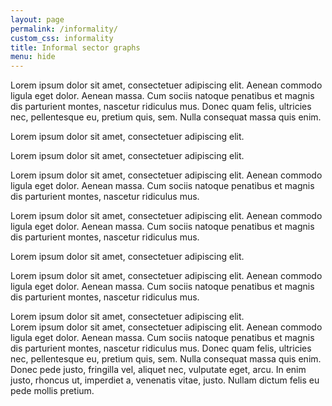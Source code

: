 ```yaml
---
layout: page
permalink: /informality/
custom_css: informality
title: Informal sector graphs
menu: hide
---
```


Lorem ipsum dolor sit amet, consectetuer adipiscing elit. Aenean commodo ligula eget dolor. Aenean massa. Cum sociis natoque penatibus et magnis dis parturient montes, nascetur ridiculus mus. Donec quam felis, ultricies nec, pellentesque eu, pretium quis, sem. Nulla consequat massa quis enim.

<!-- use electricity, grid connection, informal only -->
<div id="chart-17"></div>

<!-- generator -->
<div id="chart-0"></div>

Lorem ipsum dolor sit amet, consectetuer adipiscing elit.
<!-- number of outages per month -->
<div id="chart-1"></div>

<!-- duration of outages per month -->
<div id="chart-18"></div>

Lorem ipsum dolor sit amet, consectetuer adipiscing elit.

<!-- uses water -->
<div id="chart-19"></div>

<!-- water incidents -->
<div id="chart-20"></div>

Lorem ipsum dolor sit amet, consectetuer adipiscing elit. Aenean commodo ligula eget dolor. Aenean massa. Cum sociis natoque penatibus et magnis dis parturient montes, nascetur ridiculus mus.
<!-- access to finance -->
<div id="chart-2"></div>

Lorem ipsum dolor sit amet, consectetuer adipiscing elit. Aenean commodo ligula eget dolor. Aenean massa. Cum sociis natoque penatibus et magnis dis parturient montes, nascetur ridiculus mus.

Lorem ipsum dolor sit amet, consectetuer adipiscing elit.

<div id="chart-3"></div>

Lorem ipsum dolor sit amet, consectetuer adipiscing elit. Aenean commodo ligula eget dolor. Aenean massa. Cum sociis natoque penatibus et magnis dis parturient montes, nascetur ridiculus mus.

<div id="chart-4"></div>
Lorem ipsum dolor sit amet, consectetuer adipiscing elit.
<div id="chart-5"></div>
Lorem ipsum dolor sit amet, consectetuer adipiscing elit. Aenean commodo ligula eget dolor. Aenean massa. Cum sociis natoque penatibus et magnis dis parturient montes, nascetur ridiculus mus. Donec quam felis, ultricies nec, pellentesque eu, pretium quis, sem. Nulla consequat massa quis enim. Donec pede justo, fringilla vel, aliquet nec, vulputate eget, arcu. In enim justo, rhoncus ut, imperdiet a, venenatis vitae, justo. Nullam dictum felis eu pede mollis pretium.
<div id="chart-6"></div>

<!-- crime bar-->
<div id="chart-7"></div>

<!-- crime severity-->
<div id="chart-21"></div>

<div id="chart-22"></div>

<!-- regis benefits (thru receipts) bar-->
<div id="chart-8"></div>

<!-- regis benefits (time to register) column-->
<div id="chart-9"></div>

<!-- regist requirments day bar-->
<div id="chart-10"></div>

<!-- regist requirments procedures bar-->
<div id="chart-11"></div>

<!-- regist requirments cost percent bar-->
<div id="chart-12"></div>

<!-- regist requirments cost total bar-->
<div id="chart-13"></div>

<!-- regist requirments cap percent bar-->
<div id="chart-14"></div>

<!-- regist requirments cap total bar-->
<div id="chart-15"></div>

<!-- productivity column-->
<div id="chart-16"></div>

<!-- scripts for D3, D3-tip, and the visualizations -->
<script src="https://cdnjs.cloudflare.com/ajax/libs/d3/4.4.1/d3.min.js"></script>
<script src="{{ site.baseurl }}/informality/js/d3-tip.js"></script>
<script src="{{ site.baseurl }}/informality/js/scripts.js"></script>
<!--<script src="{{ site.baseurl }}/informality/js/scripts-2.js"></script> -->
